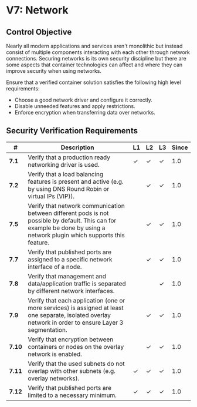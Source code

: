 # V7: Network

## Control Objective

Nearly all modern applications and services aren't monolithic but instead consist of multiple components interacting with each other through network connections. Securing networks is its own security discipline but there are some aspects that container technologies can affect and where they can improve security when using networks.

Ensure that a verified container solution satisfies the following high level requirements:

* Choose a good network driver and configure it correctly.
* Disable unneeded features and apply restrictions.
* Enforce encryption when transferring data over networks.

## Security Verification Requirements

| # | Description | L1 | L2 | L3 | Since |
| --- | --- | --- | --- | -- | -- |
| **7.1** | Verify that a production ready networking driver is used. | ✓ | ✓ | ✓ | 1.0 |
| **7.2** | Verify that a load balancing features is present and active (e.g. by using DNS Round Robin or virtual IPs (VIP)). |  | ✓ | ✓ | 1.0 |
| **7.5** | Verify that network communication between different pods is not possible by default. This can for example be done by using a network plugin which supports this feature. |  | ✓ | ✓ | 1.0 |
| **7.7** | Verify that published ports are assigned to a specific network interface of a node. |  | ✓ | ✓ | 1.0 |
| **7.8** | Verify that management and data/application traffic is separated by different network interfaces. |  |  | ✓ | 1.0 |
| **7.9** | Verify that each application (one or more services) is assigned at least one separate, isolated overlay network in order to ensure Layer 3 segmentation. |  | ✓ | ✓ | 1.0 |
| **7.10** | Verify that encryption between containers or nodes on the overlay network is enabled. |  | ✓ | ✓ | 1.0 |
| **7.11** | Verify that the used subnets do not overlap with other subnets (e.g. overlay networks). | ✓ | ✓ | ✓ | 1.0 |
| **7.12** | Verify that published ports are limited to a necessary minimum. | ✓ | ✓ | ✓ | 1.0 |
